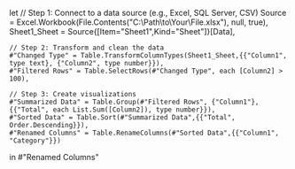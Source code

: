 let
    // Step 1: Connect to a data source (e.g., Excel, SQL Server, CSV)
    Source = Excel.Workbook(File.Contents("C:\Path\to\Your\File.xlsx"), null, true),
    Sheet1_Sheet = Source{[Item="Sheet1",Kind="Sheet"]}[Data],
    
    // Step 2: Transform and clean the data
    #"Changed Type" = Table.TransformColumnTypes(Sheet1_Sheet,{{"Column1", type text}, {"Column2", type number}}),
    #"Filtered Rows" = Table.SelectRows(#"Changed Type", each [Column2] > 100),
    
    // Step 3: Create visualizations
    #"Summarized Data" = Table.Group(#"Filtered Rows", {"Column1"}, {{"Total", each List.Sum([Column2]), type number}}),
    #"Sorted Data" = Table.Sort(#"Summarized Data",{{"Total", Order.Descending}}),
    #"Renamed Columns" = Table.RenameColumns(#"Sorted Data",{{"Column1", "Category"}})
in
    #"Renamed Columns"
